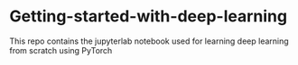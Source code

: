 # Getting-started-with-deep-learning
This repo contains the jupyterlab notebook used for learning deep learning from scratch using PyTorch

